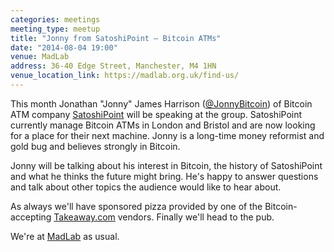 ```yaml
---
categories: meetings
meeting_type: meetup
title: "Jonny from SatoshiPoint – Bitcoin ATMs"
date: "2014-08-04 19:00"
venue: MadLab
address: 36-40 Edge Street, Manchester, M4 1HN
venue_location_link: https://madlab.org.uk/find-us/
---
```


This month Jonathan "Jonny" James Harrison ([@JonnyBitcoin][jonny]) of Bitcoin ATM company [SatoshiPoint][satoshipoint] will be speaking at the group. SatoshiPoint currently manage Bitcoin ATMs in London and Bristol and are now looking for a place for their next machine. Jonny is a long-time money reformist and gold bug and believes strongly in Bitcoin.

Jonny will be talking about his interest in Bitcoin, the history of SatoshiPoint and what he thinks the future might bring. He's happy to answer questions and talk about other topics the audience would like to hear about.

As always we'll have sponsored pizza provided by one of the Bitcoin-accepting [Takeaway.com][takeaway] vendors. Finally we'll head to the pub.

We're at [MadLab][madlab-event] as usual.

[jonny]: https://twitter.com/JonnyBitcoin
[satoshipoint]: http://satoshipoint.co.uk/
[takeaway]: http://www.takeaway.com/
[madlab-event]: http://madlab.org.uk/content/bitcoin-manchester-04-08-14/